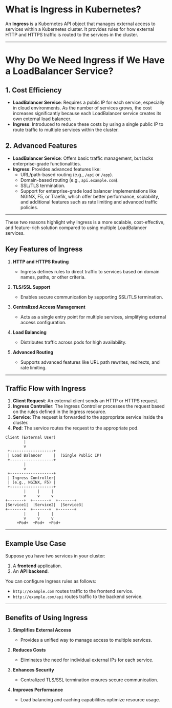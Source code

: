 # What is Ingress in Kubernetes?

An **Ingress** is a Kubernetes API object that manages external access to services within a Kubernetes cluster. It provides rules for how external HTTP and HTTPS traffic is routed to the services in the cluster.

---

# Why Do We Need Ingress if We Have a LoadBalancer Service?

## 1. **Cost Efficiency**

- **LoadBalancer Service**: Requires a public IP for each service, especially in cloud environments. As the number of services grows, the cost increases significantly because each LoadBalancer service creates its own external load balancer.
- **Ingress**: Introduced to reduce these costs by using a single public IP to route traffic to multiple services within the cluster.

## 2. **Advanced Features**

- **LoadBalancer Service**: Offers basic traffic management, but lacks enterprise-grade functionalities.
- **Ingress**: Provides advanced features like:
  - URL/path-based routing (e.g., `/api` or `/app`).
  - Domain-based routing (e.g., `api.example.com`).
  - SSL/TLS termination.
  - Support for enterprise-grade load balancer implementations like NGINX, F5, or Traefik, which offer better performance, scalability, and additional features such as rate limiting and advanced traffic policies.

---

These two reasons highlight why Ingress is a more scalable, cost-effective, and feature-rich solution compared to using multiple LoadBalancer services.

## Key Features of Ingress

1. **HTTP and HTTPS Routing**

   - Ingress defines rules to direct traffic to services based on domain names, paths, or other criteria.

2. **TLS/SSL Support**

   - Enables secure communication by supporting SSL/TLS termination.

3. **Centralized Access Management**

   - Acts as a single entry point for multiple services, simplifying external access configuration.

4. **Load Balancing**

   - Distributes traffic across pods for high availability.

5. **Advanced Routing**
   - Supports advanced features like URL path rewrites, redirects, and rate limiting.

---

## Traffic Flow with Ingress

1. **Client Request**: An external client sends an HTTP or HTTPS request.
2. **Ingress Controller**: The Ingress Controller processes the request based on the rules defined in the Ingress resource.
3. **Service**: The request is forwarded to the appropriate service inside the cluster.
4. **Pod**: The service routes the request to the appropriate pod.

```
Client (External User)
        |
        v
 +-------------------+
 | Load Balancer     |  (Single Public IP)
 +-------------------+
        |
        v
 +-------------------+
 | Ingress Controller|
 | (e.g., NGINX, F5) |
 +-------------------+
        |     |     |
        v     v     v
+-------+  +-------+  +-------+
|Service1|  |Service2|  |Service3|
+-------+  +-------+  +-------+
        |     |     |
        v     v     v
     +Pod+  +Pod+  +Pod+
```

---

## Example Use Case

Suppose you have two services in your cluster:

1. A **frontend** application.
2. An **API backend**.

You can configure Ingress rules as follows:

- `http://example.com` routes traffic to the frontend service.
- `http://example.com/api` routes traffic to the backend service.

---

## Benefits of Using Ingress

1. **Simplifies External Access**
   - Provides a unified way to manage access to multiple services.
2. **Reduces Costs**

   - Eliminates the need for individual external IPs for each service.

3. **Enhances Security**

   - Centralized TLS/SSL termination ensures secure communication.

4. **Improves Performance**
   - Load balancing and caching capabilities optimize resource usage.
